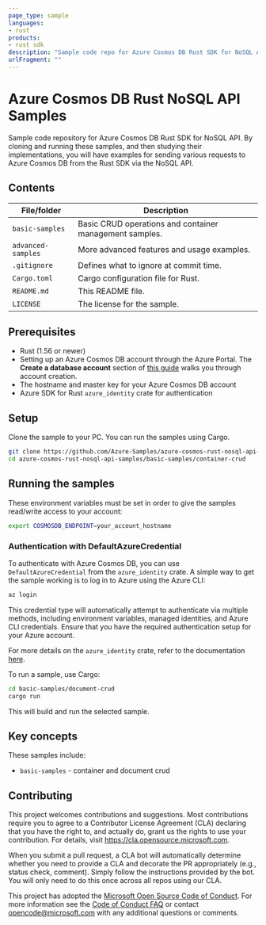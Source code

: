 ```yaml
---
page_type: sample
languages:
- rust
products:
- rust sdk
description: "Sample code repo for Azure Cosmos DB Rust SDK for NoSQL API"
urlFragment: ""
---
```


# Azure Cosmos DB Rust NoSQL API Samples

Sample code repository for Azure Cosmos DB Rust SDK for NoSQL API. By cloning and running these samples, and then studying their implementations, you will have examples for sending various requests to Azure Cosmos DB from the Rust SDK via the NoSQL API.

## Contents

| File/folder       | Description                                 |
|-------------------|---------------------------------------------|
| `basic-samples`    | Basic CRUD operations and container management samples. |
| `advanced-samples` | More advanced features and usage examples.  |
| `.gitignore`      | Defines what to ignore at commit time.      |
| `Cargo.toml`      | Cargo configuration file for Rust.          |
| `README.md`       | This README file.                           |
| `LICENSE`         | The license for the sample.                 |

## Prerequisites

* Rust (1.56 or newer)
* Setting up an Azure Cosmos DB account through the Azure Portal. The **Create a database account** section of [this guide](https://docs.microsoft.com/en-us/azure/cosmos-db/create-sql-api-rust) walks you through account creation.
* The hostname and master key for your Azure Cosmos DB account
* Azure SDK for Rust `azure_identity` crate for authentication

## Setup

Clone the sample to your PC. You can run the samples using Cargo.

```bash
git clone https://github.com/Azure-Samples/azure-cosmos-rust-nosql-api-samples.git
cd azure-cosmos-rust-nosql-api-samples/basic-samples/container-crud
```

## Running the samples

These environment variables must be set in order to give the samples read/write access to your account:

```bash
export COSMOSDB_ENDPOINT=your_account_hostname
```

### Authentication with DefaultAzureCredential

To authenticate with Azure Cosmos DB, you can use `DefaultAzureCredential` from the `azure_identity` crate. A simple way to get the sample working is to log in to Azure using the Azure CLI:

```bash
az login
```

This credential type will automatically attempt to authenticate via multiple methods, including environment variables, managed identities, and Azure CLI credentials. Ensure that you have the required authentication setup for your Azure account.

For more details on the `azure_identity` crate, refer to the documentation [here](https://docs.rs/azure_identity/latest/azure_identity/).

To run a sample, use Cargo:

```bash
cd basic-samples/document-crud 
cargo run
```

This will build and run the selected sample.

## Key concepts

These samples include:
* `basic-samples` - container and document crud

## Contributing

This project welcomes contributions and suggestions. Most contributions require you to agree to a Contributor License Agreement (CLA) declaring that you have the right to, and actually do, grant us the rights to use your contribution. For details, visit https://cla.opensource.microsoft.com.

When you submit a pull request, a CLA bot will automatically determine whether you need to provide a CLA and decorate the PR appropriately (e.g., status check, comment). Simply follow the instructions provided by the bot. You will only need to do this once across all repos using our CLA.

This project has adopted the [Microsoft Open Source Code of Conduct](https://opensource.microsoft.com/codeofconduct/). For more information see the [Code of Conduct FAQ](https://opensource.microsoft.com/codeofconduct/faq/) or contact [opencode@microsoft.com](mailto:opencode@microsoft.com) with any additional questions or comments.
